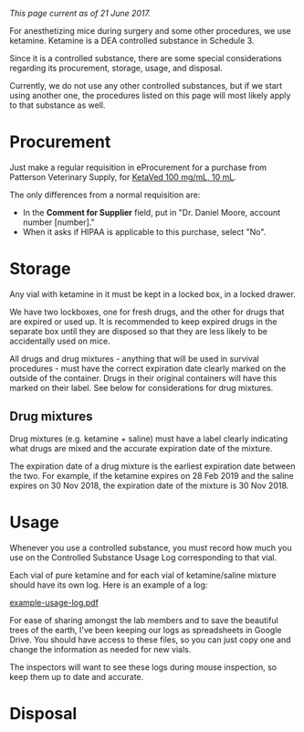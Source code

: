 <!-- TITLE: Controlled Substances -->
*This page current as of 21 June 2017.*

For anesthetizing mice during surgery and some other procedures, we use ketamine. Ketamine is a DEA controlled substance in Schedule 3.

Since it is a controlled substance, there are some special considerations regarding its procurement, storage, usage, and disposal.

Currently, we do not use any other controlled substances, but if we start using another one, the procedures listed on this page will most likely apply to that substance as well.

# Procurement
Just make a regular requisition in eProcurement for a purchase from Patterson Veterinary Supply, for [KetaVed 100 mg/mL, 10 mL](https://www.pattersonvet.com/ProductItem/078908598).

The only differences from a normal requisition are:  
* In the **Comment for Supplier** field, put in "Dr. Daniel Moore, account number [number]."
* When it asks if HIPAA is applicable to this purchase, select "No".
# Storage
Any vial with ketamine in it must be kept in a locked box, in a locked drawer.

We have two lockboxes, one for fresh drugs, and the other for drugs that are expired or used up. It is recommended to keep expired drugs in the separate box until they are disposed so that they are less likely to be accidentally used on mice.

All drugs and drug mixtures - anything that will be used in survival procedures - must have the correct expiration date clearly marked on the outside of the container. Drugs in their original containers will have this marked on their label. See below for considerations for drug mixtures.

## Drug mixtures
Drug mixtures (e.g. ketamine + saline) must have a label clearly indicating what drugs are mixed and the accurate expiration date of the mixture.

The expiration date of a drug mixture is the earliest expiration date between the two. For example, if the ketamine expires on 28 Feb 2019 and the saline expires on 30 Nov 2018, the expiration date of the mixture is 30 Nov 2018.
# Usage
Whenever you use a controlled substance, you must record how much you use on the Controlled Substance Usage Log corresponding to that vial.

Each vial of pure ketamine and for each vial of ketamine/saline mixture should have its own log. Here is an example of a log:

[example-usage-log.pdf](/uploads/controlled-substances/example-usage-log.pdf "Example Usage Log")

For ease of sharing amongst the lab members and to save the beautiful trees of the earth, I've been keeping our logs as spreadsheets in Google Drive. You should have access to these files, so you can just copy one and change the information as needed for new vials.

The inspectors will want to see these logs during mouse inspection, so keep them up to date and accurate.
# Disposal